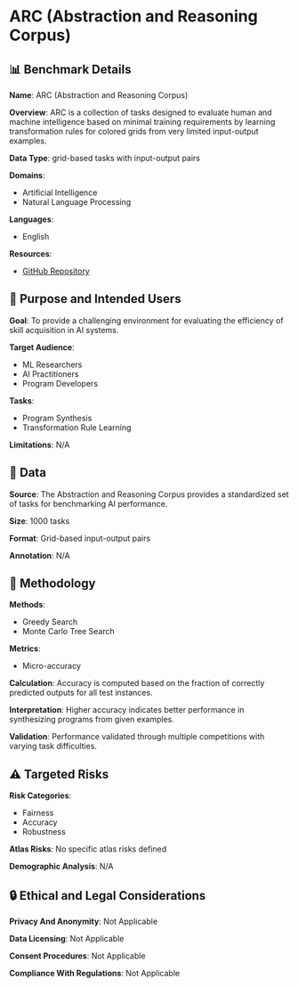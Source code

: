 # ARC (Abstraction and Reasoning Corpus)

## 📊 Benchmark Details

**Name**: ARC (Abstraction and Reasoning Corpus)

**Overview**: ARC is a collection of tasks designed to evaluate human and machine intelligence based on minimal training requirements by learning transformation rules for colored grids from very limited input-output examples.

**Data Type**: grid-based tasks with input-output pairs

**Domains**:
- Artificial Intelligence
- Natural Language Processing

**Languages**:
- English

**Resources**:
- [GitHub Repository](https://github.com/fchollet/ARC)

## 🎯 Purpose and Intended Users

**Goal**: To provide a challenging environment for evaluating the efficiency of skill acquisition in AI systems.

**Target Audience**:
- ML Researchers
- AI Practitioners
- Program Developers

**Tasks**:
- Program Synthesis
- Transformation Rule Learning

**Limitations**: N/A

## 💾 Data

**Source**: The Abstraction and Reasoning Corpus provides a standardized set of tasks for benchmarking AI performance.

**Size**: 1000 tasks

**Format**: Grid-based input-output pairs

**Annotation**: N/A

## 🔬 Methodology

**Methods**:
- Greedy Search
- Monte Carlo Tree Search

**Metrics**:
- Micro-accuracy

**Calculation**: Accuracy is computed based on the fraction of correctly predicted outputs for all test instances.

**Interpretation**: Higher accuracy indicates better performance in synthesizing programs from given examples.

**Validation**: Performance validated through multiple competitions with varying task difficulties.

## ⚠️ Targeted Risks

**Risk Categories**:
- Fairness
- Accuracy
- Robustness

**Atlas Risks**:
No specific atlas risks defined

**Demographic Analysis**: N/A

## 🔒 Ethical and Legal Considerations

**Privacy And Anonymity**: Not Applicable

**Data Licensing**: Not Applicable

**Consent Procedures**: Not Applicable

**Compliance With Regulations**: Not Applicable
